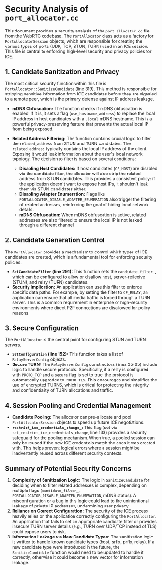 # Security Analysis of `port_allocator.cc`

This document provides a security analysis of the `port_allocator.cc` file from the WebRTC codebase. The `PortAllocator` class acts as a factory for `PortAllocatorSession` objects, which are responsible for creating the various types of ports (UDP, TCP, STUN, TURN) used in an ICE session. This file is central to enforcing high-level security and privacy policies for ICE.

## 1. Candidate Sanitization and Privacy

The most critical security function within this file is `PortAllocator::SanitizeCandidate` (line 319). This method is responsible for stripping sensitive information from ICE candidates before they are signaled to a remote peer, which is the primary defense against IP address leakage.

- **mDNS Obfuscation:** The function checks if mDNS obfuscation is enabled. If it is, it sets a flag (`use_hostname_address`) to replace the local IP address in host candidates with a `.local` mDNS hostname. This is a powerful privacy-preserving feature that prevents the actual local IP from being exposed.

- **Related Address Filtering:** The function contains crucial logic to filter the `related_address` from STUN and TURN candidates. The `related_address` typically contains the local IP address of the client. Exposing it would leak information about the user's local network topology. The decision to filter is based on several conditions:
  - **Disabling Host Candidates:** If host candidates (`CF_HOST`) are disabled via the candidate filter, the allocator will also strip the related address from STUN candidates. This provides a consistent policy: if the application doesn't want to expose host IPs, it shouldn't leak them via STUN candidates either.
  - **Disabling Adapter Enumeration:** Flags like `PORTALLOCATOR_DISABLE_ADAPTER_ENUMERATION` also trigger the filtering of related addresses, reinforcing the goal of hiding local network details.
  - **mDNS Obfuscation:** When mDNS obfuscation is active, related addresses are also filtered to ensure the local IP is not leaked through a different channel.

## 2. Candidate Generation Control

The `PortAllocator` provides a mechanism to control which types of ICE candidates are created, which is a fundamental tool for enforcing security policies.

- **`SetCandidateFilter` (line 291):** This function sets the `candidate_filter_`, which can be configured to allow or disallow host, server-reflexive (STUN), and relay (TURN) candidates.
- **Security Implication:** An application can use this filter to enforce specific data paths. For example, by setting the filter to `CF_RELAY`, an application can ensure that all media traffic is forced through a TURN server. This is a common requirement in enterprise or high-security environments where direct P2P connections are disallowed for policy reasons.

## 3. Secure Configuration

The `PortAllocator` is the central point for configuring STUN and TURN servers.

- **`SetConfiguration` (line 152):** This function takes a list of `RelayServerConfig` objects.
- **Secure TURN:** The `RelayServerConfig` constructors (lines 35-65) include logic to handle secure protocols. Specifically, if a relay is configured with `PROTO_TCP` and a `secure` flag is set to true, the protocol is automatically upgraded to `PROTO_TLS`. This encourages and simplifies the use of encrypted TURNS, which is critical for protecting the integrity and confidentiality of TURN allocations and traffic.

## 4. Session Pooling and Credential Management

- **Candidate Pooling:** The allocator can pre-allocate and pool `PortAllocatorSession` objects to speed up future ICE negotiations.
- **`restrict_ice_credentials_change_`:** This flag (set via `set_restrict_ice_credentials_change`, line 133) provides a security safeguard for the pooling mechanism. When true, a pooled session can only be reused if the new ICE credentials match the ones it was created with. This helps prevent logical errors where a session might be inadvertently reused across different security contexts.

## Summary of Potential Security Concerns

1.  **Complexity of Sanitization Logic:** The logic in `SanitizeCandidate` for deciding when to filter related addresses is complex, depending on multiple flags (`candidate_filter_`, `PORTALLOCATOR_DISABLE_ADAPTER_ENUMERATION`, mDNS status). A misconfiguration or a bug in this logic could lead to the unintentional leakage of private IP addresses, undermining user privacy.
2.  **Reliance on Correct Configuration:** The security of the ICE process heavily relies on the application correctly configuring the `PortAllocator`. An application that fails to set an appropriate candidate filter or provides insecure TURN server details (e.g., TURN over UDP/TCP instead of TLS) could expose users to risk.
3.  **Information Leakage via New Candidate Types:** The sanitization logic is written to handle known candidate types (host, srflx, prflx, relay). If a new candidate type were introduced in the future, the `SanitizeCandidate` function would need to be updated to handle it correctly, otherwise it could become a new vector for information leakage.